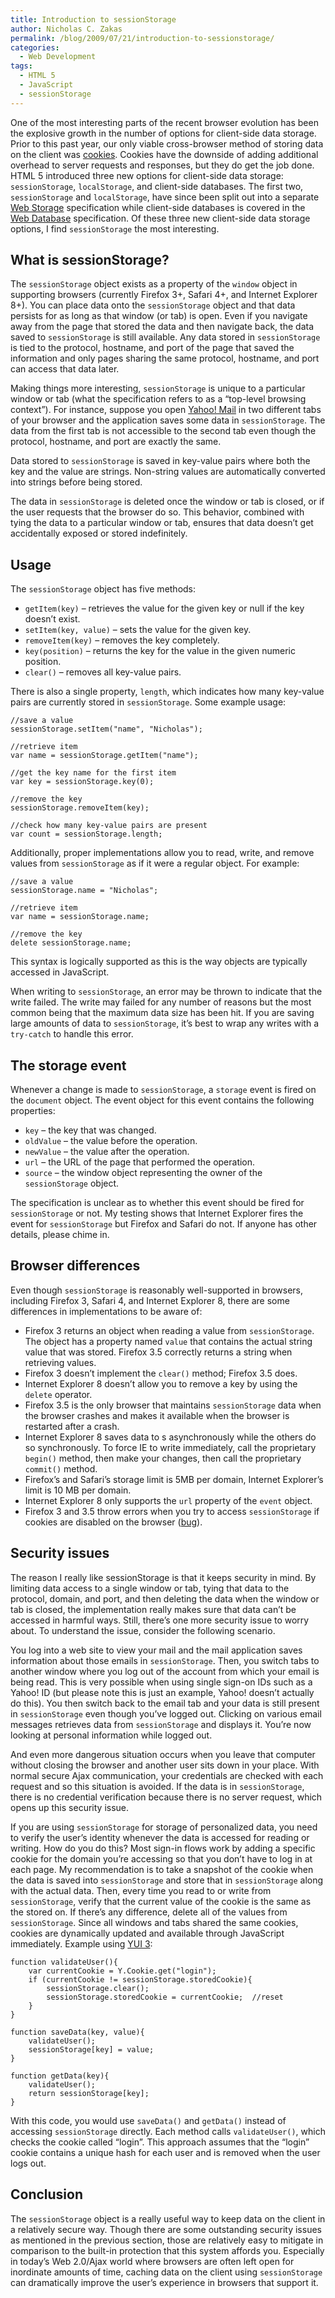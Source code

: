 ```yaml
---
title: Introduction to sessionStorage
author: Nicholas C. Zakas
permalink: /blog/2009/07/21/introduction-to-sessionstorage/
categories:
  - Web Development
tags:
  - HTML 5
  - JavaScript
  - sessionStorage
---
```

One of the most interesting parts of the recent browser evolution has been the explosive growth in the number of options for client-side data storage. Prior to this past year, our only viable cross-browser method of storing data on the client was [cookies][1]. Cookies have the downside of adding additional overhead to server requests and responses, but they do get the job done. HTML 5 introduced three new options for client-side data storage: `sessionStorage`, `localStorage`, and client-side databases. The first two, `sessionStorage` and `localStorage`, have since been split out into a separate [Web Storage][2] specification while client-side databases is covered in the [Web Database][3] specification. Of these three new client-side data storage options, I find `sessionStorage` the most interesting.

## What is sessionStorage?

The `sessionStorage` object exists as a property of the `window` object in supporting browsers (currently Firefox 3+, Safari 4+, and Internet Explorer 8+). You can place data onto the `sessionStorage` object and that data persists for as long as that window (or tab) is open. Even if you navigate away from the page that stored the data and then navigate back, the data saved to `sessionStorage` is still available. Any data stored in `sessionStorage` is tied to the protocol, hostname, and port of the page that saved the information and only pages sharing the same protocol, hostname, and port can access that data later.

Making things more interesting, `sessionStorage` is unique to a particular window or tab (what the specification refers to as a &#8220;top-level browsing context&#8221;). For instance, suppose you open [Yahoo! Mail][4] in two different tabs of your browser and the application saves some data in `sessionStorage`. The data from the first tab is not accessible to the second tab even though the protocol, hostname, and port are exactly the same. 

Data stored to `sessionStorage` is saved in key-value pairs where both the key and the value are strings. Non-string values are automatically converted into strings before being stored.

The data in `sessionStorage` is deleted once the window or tab is closed, or if the user requests that the browser do so. This behavior, combined with tying the data to a particular window or tab, ensures that data doesn&#8217;t get accidentally exposed or stored indefinitely.

## Usage

The `sessionStorage` object has five methods:

  * `getItem(key)` &#8211; retrieves the value for the given key or null if the key doesn&#8217;t exist.
  * `setItem(key, value)` &#8211; sets the value for the given key.
  * `removeItem(key)` &#8211; removes the key completely.
  * `key(position)` &#8211; returns the key for the value in the given numeric position.
  * `clear()` &#8211; removes all key-value pairs.

There is also a single property, `length`, which indicates how many key-value pairs are currently stored in `sessionStorage`. Some example usage:

    //save a value
    sessionStorage.setItem("name", "Nicholas");
    
    //retrieve item
    var name = sessionStorage.getItem("name");
    
    //get the key name for the first item
    var key = sessionStorage.key(0);
    
    //remove the key
    sessionStorage.removeItem(key);
    
    //check how many key-value pairs are present
    var count = sessionStorage.length;

Additionally, proper implementations allow you to read, write, and remove values from `sessionStorage` as if it were a regular object. For example:

    //save a value
    sessionStorage.name = "Nicholas";
    
    //retrieve item
    var name = sessionStorage.name;
    
    //remove the key
    delete sessionStorage.name;

This syntax is logically supported as this is the way objects are typically accessed in JavaScript.

When writing to `sessionStorage`, an error may be thrown to indicate that the write failed. The write may failed for any number of reasons but the most common being that the maximum data size has been hit. If you are saving large amounts of data to `sessionStorage`, it&#8217;s best to wrap any writes with a `try-catch` to handle this error.

## The storage event

Whenever a change is made to `sessionStorage`, a `storage` event is fired on the `document` object. The event object for this event contains the following properties:

  * `key` &#8211; the key that was changed.
  * `oldValue` &#8211; the value before the operation.
  * `newValue` &#8211; the value after the operation.
  * `url` &#8211; the URL of the page that performed the operation.
  * `source` &#8211; the window object representing the owner of the `sessionStorage` object.

The specification is unclear as to whether this event should be fired for `sessionStorage` or not. My testing shows that Internet Explorer fires the event for `sessionStorage` but Firefox and Safari do not. If anyone has other details, please chime in.

## Browser differences

Even though `sessionStorage` is reasonably well-supported in browsers, including Firefox 3, Safari 4, and Internet Explorer 8, there are some differences in implementations to be aware of:

  * Firefox 3 returns an object when reading a value from `sessionStorage`. The object has a property named `value` that contains the actual string value that was stored. Firefox 3.5 correctly returns a string when retrieving values.
  * Firefox 3 doesn&#8217;t implement the `clear()` method; Firefox 3.5 does.
  * Internet Explorer 8 doesn&#8217;t allow you to remove a key by using the `delete` operator.
  * Firefox 3.5 is the only browser that maintains `sessionStorage` data when the browser crashes and makes it available when the browser is restarted after a crash.
  * Internet Explorer 8 saves data to s asynchronously while the others do so synchronously. To force IE to write immediately, call the proprietary `begin()` method, then make your changes, then call the proprietary `commit()` method.
  * Firefox&#8217;s and Safari&#8217;s storage limit is 5MB per domain, Internet Explorer&#8217;s limit is 10 MB per domain.
  * Internet Explorer 8 only supports the `url` property of the `event` object.
  * Firefox 3 and 3.5 throw errors when you try to access `sessionStorage` if cookies are disabled on the browser ([bug][5]).

## Security issues

The reason I really like sessionStorage is that it keeps security in mind. By limiting data access to a single window or tab, tying that data to the protocol, domain, and port, and then deleting the data when the window or tab is closed, the implementation really makes sure that data can&#8217;t be accessed in harmful ways. Still, there&#8217;s one more security issue to worry about. To understand the issue, consider the following scenario.

You log into a web site to view your mail and the mail application saves information about those emails in `sessionStorage`. Then, you switch tabs to another window where you log out of the account from which your email is being read. This is very possible when using single sign-on IDs such as a Yahoo! ID (but please note this is just an example, Yahoo! doesn&#8217;t actually do this). You then switch back to the email tab and your data is still present in `sessionStorage` even though you&#8217;ve logged out. Clicking on various email messages retrieves data from `sessionStorage` and displays it. You&#8217;re now looking at personal information while logged out.

And even more dangerous situation occurs when you leave that computer without closing the browser and another user sits down in your place. With normal secure Ajax communication, your credentials are checked with each request and so this situation is avoided. If the data is in `sessionStorage`, there is no credential verification because there is no server request, which opens up this security issue.

If you are using `sessionStorage` for storage of personalized data, you need to verify the user&#8217;s identity whenever the data is accessed for reading or writing. How do you do this? Most sign-in flows work by adding a specific cookie for the domain you&#8217;re accessing so that you don&#8217;t have to log in at each page. My recommendation is to take a snapshot of the cookie when the data is saved into `sessionStorage` and store that in `sessionStorage` along with the actual data. Then, every time you read to or write from `sessionStorage`, verify that the current value of the cookie is the same as the stored on. If there&#8217;s any difference, delete all of the values from `sessionStorage`. Since all windows and tabs shared the same cookies, cookies are dynamically updated and available through JavaScript immediately. Example using [YUI 3][6]:

    function validateUser(){
        var currentCookie = Y.Cookie.get("login");
        if (currentCookie != sessionStorage.storedCookie){
            sessionStorage.clear();
            sessionStorage.storedCookie = currentCookie;  //reset
        }
    }
    
    function saveData(key, value){
        validateUser();
        sessionStorage[key] = value;
    }
    
    function getData(key){
        validateUser();
        return sessionStorage[key];
    }

With this code, you would use `saveData()` and `getData()` instead of accessing `sessionStorage` directly. Each method calls `validateUser()`, which checks the cookie called &#8220;login&#8221;. This approach assumes that the &#8220;login&#8221; cookie contains a unique hash for each user and is removed when the user logs out.

## Conclusion

The `sessionStorage` object is a really useful way to keep data on the client in a relatively secure way. Though there are some outstanding security issues as mentioned in the previous section, those are relatively easy to mitigate in comparison to the built-in protection that this system affords you. Especially in today&#8217;s Web 2.0/Ajax world where browsers are often left open for inordinate amounts of time, caching data on the client using `sessionStorage` can dramatically improve the user&#8217;s experience in browsers that support it.

 [1]: {{site.url}}/blog/2009/05/05/http-cookies-explained/
 [2]: http://dev.w3.org/html5/webstorage/
 [3]: http://dev.w3.org/html5/webdatabase/
 [4]: http://mail.yahoo.com/
 [5]: https://bugzilla.mozilla.org/show_bug.cgi?id=365772
 [6]: http://developer.yahoo.com/yui/3/
